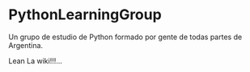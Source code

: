 # PythonLearningGroup
Un grupo de estudio de Python formado por gente de todas partes de Argentina.

Lean La wiki!!!...
